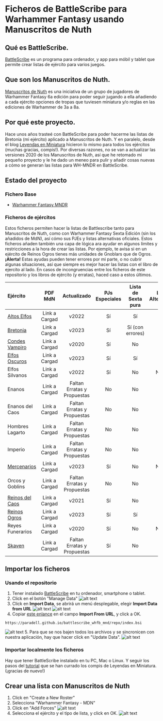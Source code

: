 # Ficheros de BattleScribe para Warhammer Fantasy usando Manuscritos de Nuth

## Qué es BattleScribe.
[BattleScribe](https://www.battlescribe.net) es un programa para ordenador, y app para móbil y tablet que permite crear listas de ejército para varios juegos. 

## Que son los Manuscritos de Nuth.
[Manuscritos de Nuth](https://www.cargad.com/index.php/manuscritos-de-nuth/) es una iniciativa de un grupo de jugadores de Warhammer Fantasy 6a edición para poder seguir jugando a ella añadiendo a cada ejército opciones de tropas que tuviesen miniatura y/o reglas en las ediciones de Warhammer de 3a a 8a. 

## Por qué este proyecto.
Hace unos años trasteé con BattleScribe para poder hacerme las listas de Bretonia (mi ejército) aplicado a Manuscritos de Nuth. Y en paralelo, desde el blog [Leyendas en Miniatura](http://www.leyendasenminiatura.com/p/recursos.html) hicieron lo mismo para todos los ejércitos (muchas gracias, compis!). Por diversas razones, no se van a actualizar las versiones 2020 de los Manuscritos de Nuth, así que he retomado mi pequeño proyecto y le he dado un meneo para pulir y añadir cosas nuevas a cómo se generan las listas para WH-MNDR en BattleScribe.

## Estado del proyecto
### Fichero Base
* [Warhammer Fantasy MNDR](./files/Warhammer_Fantasy_MDNR.gst)

### Ficheros de ejércitos
Estos ficheros permiten hacer la listas de Battlescribe tanto para Manuscritos de Nuth, como con Warhammer Fantasy Sexta Edición (sin los añadidos de MdN), así cómo sus PJEs y listas alternativas oficiales. Estos ficheros añaden también una capa de lógica ara ayudar en algunos límites y restricciones a la hora de crear las listas. Por ejemplo, te avisa si en un ejército de Reinos Ogros tienes más unidades de Gnoblars que de Ogros. **¡Alerta!** Estas ayudas pueden tener errores por mi parte, o no cubrir algunas situaciones, así que siempre es mejor hacer las listas con el libro de ejercito al lado. En casos de incongruencias entre los ficheros de este repositorio y los libros de ejército (y erratas), haced caso a estos últimos.

| Ejército | PDF MdN | Actualizado | PJs Especiales | Lista de Sexta pura | Listas Alternativas | Límites automáticos | 
| :---     |  :---:  |  :---:      |     :---:      |   :---:             |   :---:             |   :---:             | 
| [Altos Elfos](./files/Altos_Elfos_MND.cat)   | Link a Cargad     | v2022    | Sí | Sí | Sí | Sí|
| [Bretonia](./files/Bretonia_MDN_2020.cat)   | Link a Cargad     | v2023    | Sí | Sí (con errores) | Sí | Sí|
| [Condes Vampiro](.files/Condes_Vampiro_MND.cat) | Link a Cargad     | v2020    | Sí | No | No | Sí|
| [Elfos Oscuros](./files/Elfos_Oscuros_MDN.cat)   | Link a Cargad     | v2023    | Sí | Sí | Sí | Sí|
| Elfos Silvanos  | Link a Cargad     | v2022    | Sí | No | No hay | Sí|
| Enanos   | Link a Cargad     | Faltan Erratas y Propuestas    | No | No | No | No|
| Enanos del Caos  | Link a Cargad     | Faltan Erratas y Propuestas    | No | No | No | No|
| Hombres Lagarto   | Link a Cargad     | Faltan Erratas y Propuestas    | No | No | No | No|
| Imperio   | Link a Cargad     | Faltan Erratas y Propuestas    | No | No | No | No|
| [Mercenarios](./files/Mercenarios_MDN.cat)   | Link a Cargad     | v2023    | Sí | No | No hay | Sí|
| Orcos y Goblins   | Link a Cargad     | Faltan Erratas y Propuestas    | No | No | No | No|
| [Reinos del Caos](./files/Reinos_del_Caos_MDN.cat)   | Link a Cargad     | v2021    | Sí | No | No | Sí|
| [Reinos Ogros](./files/Reinos_Ogros_MDN_2020.cat)   | Link a Cargad     | v2023    | Sí | Sí | Sí | Sí|
| Reyes Funerarios  | Link a Cargad     | v2020    | Sí | No | No hay | Sí|
| [Skaven](./files/Skaven_MDN.cat)   | Link a Cargad     | Faltan Erratas y Propuestas    | Sí | No | No | No|


## Importar los ficheros
### Usando el repositorio
1. Tener instalado [BattleScribe](https://battlescribe.net/?tab=downloads) en tu ordenador, smartphone o tablet.
2. Click en el botón "Manage Data"
![alt text][manage_data]
3. Click en **Import Data**, se abrirá un menú desplegable, elegir **Import Data from URL**
![alt text][import_data]
![alt text][import_data_url]
4. Copiar [este enlance](./repo/index.bsi) en el campo **Import From URL**, y click a OK.
```
https://paradell.github.io/battlescribe_whfb_mnd/repo/index.bsi
```
![alt text][import_from_url]
5. Para que se nos bajen todos los archivos y se sincronicen con nuestra aplicación, hay que hacer click en "Update Data".
![alt text][update_data]

### Importar localmente los ficheros
Hay que tener BattleScribe instalado en tu PC, Mac o Linux. Y seguir los pasos del [tutorial](http://www.leyendasenminiatura.com/2018/02/recursos-tutorial-battlescribe-mdnr.html) que se han currado los compis de Leyendas en Miniatura. (¡gracias de nuevo!)

## Crear una lista con Manuscritos de Nuth
1. Click en "Create a New Roster"
2. Selecciona "Warhammer Fantasy - MDN"
3. Click en "Add Forces"
![alt text][new_roster]
4. Selecciona el ejército y el tipo de lista, y click en OK.
![alt text][select_army]

[manage_data]: ./images/BS_manage_data.png "Botón Manage DAta"
[import_data]: ./images/BS_import_data.png "Menu Import Data"
[import_data_url]: ./images/BS_import_data_url.png "Menu Import Data From URL"
[import_from_url]: ./images/BS_import_from_url.png "Menu Import From URL"
[update_data]: ./images/BS_update_data.png "Menu Update Data"
[new_roster]: ./images/BS_new_roster.png "Menu New Roster"
[select_army]: ./images/BS_select_army.png "Menu Select Army"

